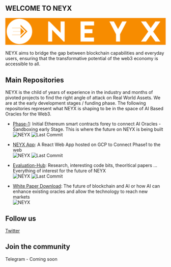 ## WELCOME TO NEYX
![NEYX LOGO](https://github.com/NEYXHQ/.github/blob/main/LOGO-TEXT.jpg)

NEYX aims to bridge the gap between blockchain capabilities and everyday users, ensuring that the transformative potential of the web3 economy is accessible to all.

## Main Repositories
NEYX is the child of years of experience in the industry and months of pivoted projects to find the right angle of attack on Real World Assets. We are at the early development stages / funding phase. The following repositories represent what NEYX is shaping to be in the space of AI Based Oracles for the Web3.

* [Phase-1](https://github.com/NEYXHQ/phase1): Initial Ethereum smart contracts forey to connect AI Oracles - Sandboxing early Stage. This is where the future on NEYX is being built
  <BR>![NEYX](https://img.shields.io/badge/NEYX-Development-orange)     ![Last Commit](https://img.shields.io/github/last-commit/NEYXHQ/phase1)

* [NEYX App](https://github.com/NEYXHQ/phase1](https://github.com/NEYXHQ/vending-machine-app)): A React Web App hosted on GCP to Connect Phase1 to the web
  <BR>![NEYX](https://img.shields.io/badge/NEYX-Development-orange)     ![Last Commit](https://img.shields.io/github/last-commit/NEYXHQ/vending-machine-app)

* [Evaluation-Hub](https://github.com/NEYXHQ/Evaluation-Hub): Research, interesting code bits, theoritical papers ... Everything of interest for the future of NEYX
  <BR>![NEYX](https://img.shields.io/badge/NEYX-Research-orange)     ![Last Commit](https://img.shields.io/github/last-commit/NEYXHQ/Evaluation-Hub)

* [White Paper Download](https://github.com/NEYXHQ/White-Paper/raw/main/NEYX-WhitePaper.pdf): The future of blockchain and AI or how AI can enhance existing oracles and allow the technology to reach new markets
  <BR>![NEYX](https://img.shields.io/badge/NEYX-Vision-orange)  
  
## Follow us
[Twitter](https://twitter.com/NeyxHQ)


## Join the community
Telegram - Coming soon


